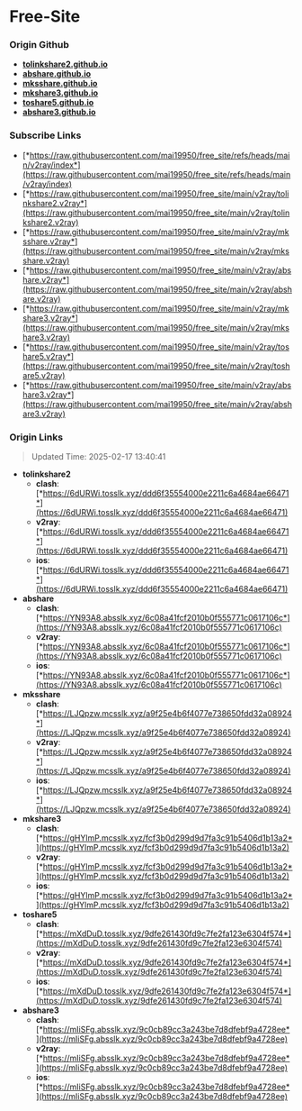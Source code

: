 # Free-Site

### Origin Github

- [**tolinkshare2.github.io**](https://github.com/tolinkshare2/tolinkshare2.github.io)
- [**abshare.github.io**](https://github.com/abshare/abshare.github.io)
- [**mksshare.github.io**](https://github.com/mksshare/mksshare.github.io)
- [**mkshare3.github.io**](https://github.com/mkshare3/mkshare3.github.io)
- [**toshare5.github.io**](https://github.com/toshare5/toshare5.github.io)
- [**abshare3.github.io**](https://github.com/abshare3/abshare3.github.io)

### Subscribe Links

- [*https://raw.githubusercontent.com/mai19950/free_site/refs/heads/main/v2ray/index*](https://raw.githubusercontent.com/mai19950/free_site/refs/heads/main/v2ray/index)
- [*https://raw.githubusercontent.com/mai19950/free_site/main/v2ray/tolinkshare2.v2ray*](https://raw.githubusercontent.com/mai19950/free_site/main/v2ray/tolinkshare2.v2ray)
- [*https://raw.githubusercontent.com/mai19950/free_site/main/v2ray/mksshare.v2ray*](https://raw.githubusercontent.com/mai19950/free_site/main/v2ray/mksshare.v2ray)
- [*https://raw.githubusercontent.com/mai19950/free_site/main/v2ray/abshare.v2ray*](https://raw.githubusercontent.com/mai19950/free_site/main/v2ray/abshare.v2ray)
- [*https://raw.githubusercontent.com/mai19950/free_site/main/v2ray/mkshare3.v2ray*](https://raw.githubusercontent.com/mai19950/free_site/main/v2ray/mkshare3.v2ray)
- [*https://raw.githubusercontent.com/mai19950/free_site/main/v2ray/toshare5.v2ray*](https://raw.githubusercontent.com/mai19950/free_site/main/v2ray/toshare5.v2ray)
- [*https://raw.githubusercontent.com/mai19950/free_site/main/v2ray/abshare3.v2ray*](https://raw.githubusercontent.com/mai19950/free_site/main/v2ray/abshare3.v2ray)

### Origin Links

> Updated Time: 2025-02-17 13:40:41

- **tolinkshare2**
  - **clash**: [*https://6dURWi.tosslk.xyz/ddd6f35554000e2211c6a4684ae66471*](https://6dURWi.tosslk.xyz/ddd6f35554000e2211c6a4684ae66471)
  - **v2ray**: [*https://6dURWi.tosslk.xyz/ddd6f35554000e2211c6a4684ae66471*](https://6dURWi.tosslk.xyz/ddd6f35554000e2211c6a4684ae66471)
  - **ios**: [*https://6dURWi.tosslk.xyz/ddd6f35554000e2211c6a4684ae66471*](https://6dURWi.tosslk.xyz/ddd6f35554000e2211c6a4684ae66471)
- **abshare**
  - **clash**: [*https://YN93A8.absslk.xyz/6c08a41fcf2010b0f555771c0617106c*](https://YN93A8.absslk.xyz/6c08a41fcf2010b0f555771c0617106c)
  - **v2ray**: [*https://YN93A8.absslk.xyz/6c08a41fcf2010b0f555771c0617106c*](https://YN93A8.absslk.xyz/6c08a41fcf2010b0f555771c0617106c)
  - **ios**: [*https://YN93A8.absslk.xyz/6c08a41fcf2010b0f555771c0617106c*](https://YN93A8.absslk.xyz/6c08a41fcf2010b0f555771c0617106c)
- **mksshare**
  - **clash**: [*https://LJQpzw.mcsslk.xyz/a9f25e4b6f4077e738650fdd32a08924*](https://LJQpzw.mcsslk.xyz/a9f25e4b6f4077e738650fdd32a08924)
  - **v2ray**: [*https://LJQpzw.mcsslk.xyz/a9f25e4b6f4077e738650fdd32a08924*](https://LJQpzw.mcsslk.xyz/a9f25e4b6f4077e738650fdd32a08924)
  - **ios**: [*https://LJQpzw.mcsslk.xyz/a9f25e4b6f4077e738650fdd32a08924*](https://LJQpzw.mcsslk.xyz/a9f25e4b6f4077e738650fdd32a08924)
- **mkshare3**
  - **clash**: [*https://gHYlmP.mcsslk.xyz/fcf3b0d299d9d7fa3c91b5406d1b13a2*](https://gHYlmP.mcsslk.xyz/fcf3b0d299d9d7fa3c91b5406d1b13a2)
  - **v2ray**: [*https://gHYlmP.mcsslk.xyz/fcf3b0d299d9d7fa3c91b5406d1b13a2*](https://gHYlmP.mcsslk.xyz/fcf3b0d299d9d7fa3c91b5406d1b13a2)
  - **ios**: [*https://gHYlmP.mcsslk.xyz/fcf3b0d299d9d7fa3c91b5406d1b13a2*](https://gHYlmP.mcsslk.xyz/fcf3b0d299d9d7fa3c91b5406d1b13a2)
- **toshare5**
  - **clash**: [*https://mXdDuD.tosslk.xyz/9dfe261430fd9c7fe2fa123e6304f574*](https://mXdDuD.tosslk.xyz/9dfe261430fd9c7fe2fa123e6304f574)
  - **v2ray**: [*https://mXdDuD.tosslk.xyz/9dfe261430fd9c7fe2fa123e6304f574*](https://mXdDuD.tosslk.xyz/9dfe261430fd9c7fe2fa123e6304f574)
  - **ios**: [*https://mXdDuD.tosslk.xyz/9dfe261430fd9c7fe2fa123e6304f574*](https://mXdDuD.tosslk.xyz/9dfe261430fd9c7fe2fa123e6304f574)
- **abshare3**
  - **clash**: [*https://mIiSFg.absslk.xyz/9c0cb89cc3a243be7d8dfebf9a4728ee*](https://mIiSFg.absslk.xyz/9c0cb89cc3a243be7d8dfebf9a4728ee)
  - **v2ray**: [*https://mIiSFg.absslk.xyz/9c0cb89cc3a243be7d8dfebf9a4728ee*](https://mIiSFg.absslk.xyz/9c0cb89cc3a243be7d8dfebf9a4728ee)
  - **ios**: [*https://mIiSFg.absslk.xyz/9c0cb89cc3a243be7d8dfebf9a4728ee*](https://mIiSFg.absslk.xyz/9c0cb89cc3a243be7d8dfebf9a4728ee)
